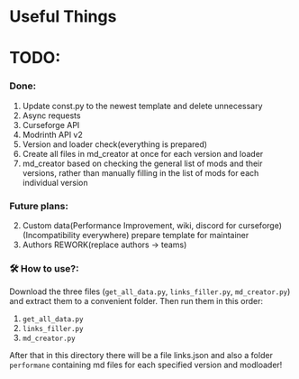 # Useful Things

# TODO:
### Done:

1. Update const.py to the newest template and delete unnecessary
2. Async requests
3. Curseforge API
4. Modrinth API v2
5. Version and loader check(everything is prepared)
6. Create all files in md_creator at once for each version and loader
7. md_creator based on checking the general list of mods and their versions, rather than manually filling in the list of mods for each individual version


### Future plans:
2. Custom data(Performance Improvement, wiki, discord for curseforge)(Incompatibility everywhere)
prepare template for maintainer
4. Authors REWORK(replace authors -> teams)

### 🛠️ How to use?:
Download the three files (``get_all_data.py``, ``links_filler.py``, ``md_creator.py``) and extract them to a convenient folder.
Then run them in this order:
1. ``get_all_data.py``
2. ``links_filler.py``
3. ``md_creator.py``

After that in this directory there will be a file links.json and also a folder ``performane`` containing md files for each specified version and modloader!
